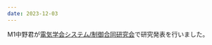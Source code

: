 ```yaml
---
date: 2023-12-03
---
```

M1中野君が[電気学会システム/制御合同研究会](https://workshop.iee.or.jp/sbtk/cgi-bin/sbtk-showprogram.cgi?workshopid=SBW00008BB6)で研究発表を行いました。 
